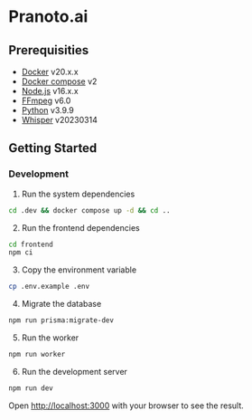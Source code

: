# Pranoto.ai

## Prerequisities

- [Docker](https://www.docker.com/) v20.x.x
- [Docker compose](https://docs.docker.com/compose/) v2
- [Node.js](https://nodejs.org/en) v16.x.x
- [FFmpeg](https://ffmpeg.org/) v6.0
- [Python](https://www.python.org/) v3.9.9
- [Whisper](https://github.com/openai/whisper) v20230314

## Getting Started

### Development

1. Run the system dependencies

```sh
cd .dev && docker compose up -d && cd ..
```

2. Run the frontend dependencies

```sh
cd frontend
npm ci
```

3. Copy the environment variable

```sh
cp .env.example .env
```

4. Migrate the database

```sh
npm run prisma:migrate-dev
```

5. Run the worker

```sh
npm run worker
```

6. Run the development server

```sh
npm run dev
```

Open [http://localhost:3000](http://localhost:3000) with your browser to see the result.
